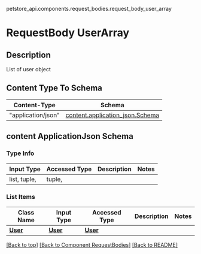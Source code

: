 petstore_api.components.request_bodies.request_body_user_array
# RequestBody UserArray

## Description
List of user object

## Content Type To Schema
Content-Type | Schema
------------ | -------
"application/json" | [content.application_json.Schema](#content-applicationjson-schema)

## content ApplicationJson Schema

### Type Info
Input Type | Accessed Type | Description | Notes
------------ | ------------- | ------------- | -------------
list, tuple,  | tuple,  |  |

### List Items
Class Name | Input Type | Accessed Type | Description | Notes
------------- | ------------- | ------------- | ------------- | -------------
[**User**](../../components/schema/user.md) | [**User**](../../components/schema/user.md) | [**User**](../../components/schema/user.md) |  |

[[Back to top]](#top) [[Back to Component RequestBodies]](../../../README.md#Component-RequestBodies) [[Back to README]](../../../README.md)
